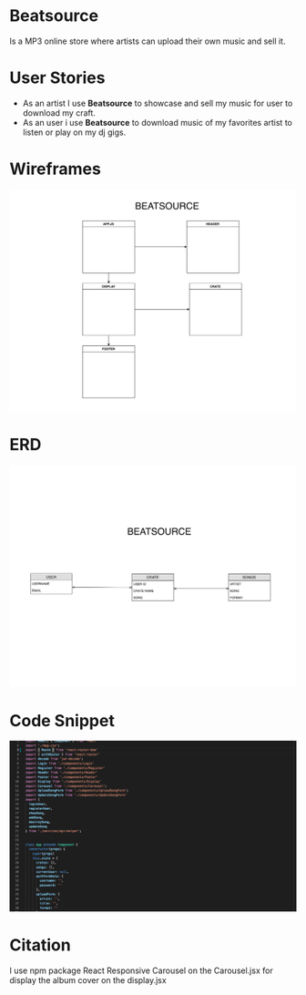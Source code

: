 # Beatsource
Is a MP3 online store where artists can upload their own music and sell it.

# User Stories
- As an artist I use **Beatsource** to showcase and sell my music for user to download my craft.
- As an user i use **Beatsource** to download music of my favorites artist to listen or play on my dj gigs.

# Wireframes
![wireframe](client/src/images/beatsource%20wireframe.jpeg)

# ERD
![beatsourceERD](client/src/images/beatsource_erd.jpg)

# Code Snippet
![code snippet](client/src/images/codesnippet.png)

# Citation
I use npm package React Responsive Carousel on the Carousel.jsx for display the album cover on the display.jsx
